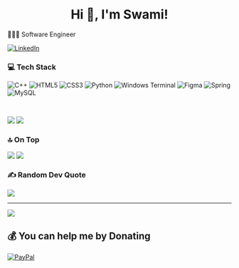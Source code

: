 <h1 align="center">Hi 👋, I'm Swami!</h1>

👩🏻‍💻 Software Engineer

[![LinkedIn](https://img.shields.io/badge/LinkedIn-%230077B5.svg?logo=linkedin&logoColor=white)](https://linkedin.com/in/swaminathan-s-67266a19a) 

### 💻 Tech Stack
![C++](https://img.shields.io/badge/c++-%2300599C.svg?style=for-the-badge&logo=c%2B%2B&logoColor=white) ![HTML5](https://img.shields.io/badge/html5-%23E34F26.svg?style=for-the-badge&logo=html5&logoColor=white) ![CSS3](https://img.shields.io/badge/css3-%231572B6.svg?style=for-the-badge&logo=css3&logoColor=white) ![Python](https://img.shields.io/badge/python-3670A0?style=for-the-badge&logo=python&logoColor=ffdd54) ![Windows Terminal](https://img.shields.io/badge/Windows%20Terminal-%234D4D4D.svg?style=for-the-badge&logo=windows-terminal&logoColor=white) ![Figma](https://img.shields.io/badge/figma-%23F24E1E.svg?style=for-the-badge&logo=figma&logoColor=white) ![Spring](https://img.shields.io/badge/spring-%236DB33F.svg?style=for-the-badge&logo=spring&logoColor=white) ![MySQL](https://img.shields.io/badge/mysql-%2300000f.svg?style=for-the-badge&logo=mysql&logoColor=white)

<br>

![](https://github-readme-streak-stats.herokuapp.com/?user=Makemethink&theme=tokyonight&hide_border=false)
![](https://github-readme-stats.vercel.app/api?username=Makemethink&theme=tokyonight&hide_border=false&include_all_commits=false&count_private=false)


### 🔝 On Top
![](https://github-contributor-stats.vercel.app/api?username=Makemethink&limit=5&theme=tokyonight&combine_all_yearly_contributions=true)
![](https://github-readme-stats.vercel.app/api/top-langs/?username=Makemethink&theme=tokyonight&hide_border=false&include_all_commits=false&count_private=false&layout=compact)

### ✍️ Random Dev Quote
![](https://quotes-github-readme.vercel.app/api?type=vetical&theme=tokyonight)

---
[![](https://visitcount.itsvg.in/api?id=Makemethink&icon=8&color=4)](https://visitcount.itsvg.in)

  ## 💰 You can help me by Donating
  [![PayPal](https://img.shields.io/badge/PayPal-00457C?style=for-the-badge&logo=paypal&logoColor=white)](https://paypal.me/@secretlynow) 

  
<!-- Proudly created with GPRM ( https://gprm.itsvg.in ) -->
